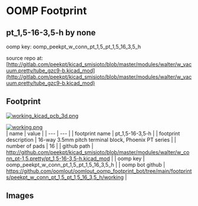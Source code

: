 # OOMP Footprint  
## pt_1,5-16-3,5-h  by none  
  
oomp key: oomp_peekpt_w_conn_pt_1,5_pt_1,5_16_3,5_h  
  
source repo at: [http://gitlab.com/peekpt/kicad_smisioto/blob/master/modules/walter/w_vacuum.pretty/tube_gzc9-b.kicad_mod](http://gitlab.com/peekpt/kicad_smisioto/blob/master/modules/walter/w_vacuum.pretty/tube_gzc9-b.kicad_mod)  
## Footprint  
  
[![working_kicad_pcb_3d.png](working_kicad_pcb_3d_600.png)](working_kicad_pcb_3d.png)  
  
[![working.png](working_600.png)](working.png)  
| name | value | 
| --- | --- | 
| footprint name | pt_1,5-16-3,5-h | 
| footprint description | 16-way 3.5mm pitch terminal block, Phoenix PT series | 
| number of pads | 16 | 
| github path | http://github.com/peekpt/kicad_smisioto/blob/master/modules/walter/w_conn_pt-1,5.pretty/pt_1,5-16-3,5-h.kicad_mod | 
| oomp key | oomp_peekpt_w_conn_pt_1,5_pt_1,5_16_3,5_h | 
| oomp bot github | https://github.com/oomlout/oomlout_oomp_footprint_bot/tree/main/footprints/peekpt_w_conn_pt_1,5_pt_1,5_16_3,5_h/working | 
## Images  
